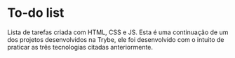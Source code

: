 # To-do list

Lista de tarefas criada com HTML, CSS e JS.
Esta é uma continuação de um dos projetos desenvolvidos na Trybe, ele foi desenvolvido com o intuito de praticar as três tecnologias citadas anteriormente.